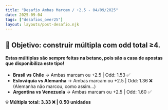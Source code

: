 ```yaml
---
title: "Desafio Ambas Marcam / +2.5 - 04/09/2025"
date: 2025-09-04
tags: ["desafios_over25"]
layout: layouts/post-desafio.njk
---
```


## 🎯 Objetivo: construir múltipla com odd total ≥4.  

#### Estas múltiplas são sempre feitas na betano, pois são a casa de apostas que disponibiliza este tipo!

- **Brasil vs Chile** → Ambas marcam ou +2.5 | Odd: 1.53 ✅ 
- **Eslováquia vs Alemanha** → Ambas marcam ou +2.5 | Odd: 1.36 ❌ (Alemanha não marcou, como assim...)
- **Argentina vs Venezuela** → Ambas marcam ou +2.5 | Odd: 1.60 ✅

**💡 Múltipla total: 3.33 ❌ | 0.50 unidades**
